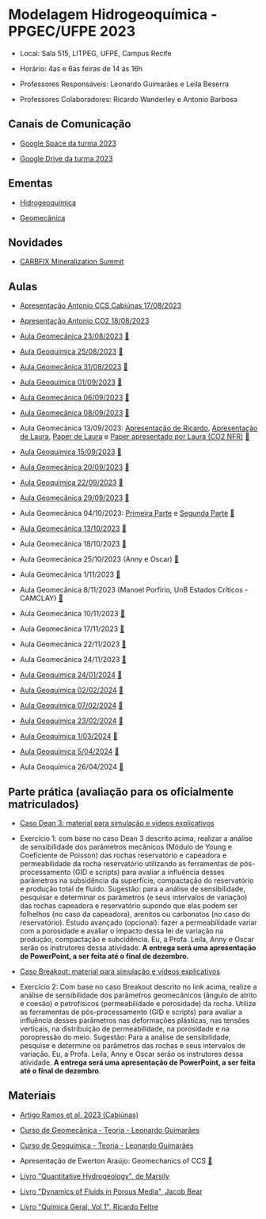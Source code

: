 # Modelagem Hidrogeoquímica - PPGEC/UFPE 2023

- Local: Sala 515, LITPEG, UFPE, Campus Recife
- Horário: 4as e 6as feiras de 14 às 16h

- Professores Responsáveis: 
Leonardo Guimarães e Leila Beserra

- Professores Colaboradores:
Ricardo Wanderley e Antonio Barbosa

## Canais de Comunicação

- [Google Space da turma 2023](https://mail.google.com/mail/u/0/#chat/space/AAAA8Atv_yw)

- [Google Drive da turma 2023](https://drive.google.com/drive/folders/1be6oKoyn6m6eeyONCegvvfZ4HxRMEwq2?usp=sharing)

## Ementas

- [Hidrogeoquímica](https://drive.google.com/file/d/1VY-X-1_20dUEJgjguo0wdJyvPnPmu6Ay/view?usp=sharing)

- [Geomecânica](https://drive.google.com/file/d/18Zdk1JbYCjPw59im1qrpOsNyUSF2shuP/view?usp=sharing)

## Novidades

- [CARBFIX Mineralization Summit](https://www.carbfix.com/mineralization-summit)

## Aulas

- [Apresentação Antonio CCS Cabiúnas 17/08/2023](https://drive.google.com/file/d/1RSGFzNVx5wrQrlImtoXa5O3G73WU1sKC/view?usp=drive_link)

- [Apresentação Antonio CO2 18/08/2023](https://drive.google.com/file/d/1iuzr4Att_6GT4OB-hG-YoU2HFXmMEl6p/view?usp=sharing)

- [Aula Geomecânica 23/08/2023](https://drive.google.com/file/d/1uHXXE4gpoE6dOWP7n_HtkAj1MVTSsBhH/view?usp=sharing)     [🎦](https://drive.google.com/file/d/1Ur21aHu6dLZ6NjBbusuD1K21xSzU-_ch/view?usp=sharing)

- [Aula Geoquímica 25/08/2023](https://drive.google.com/file/d/193jjqDFlDvnRYjpiYmBDP5JKsDlxMpO4/view?usp=sharing)     [🎦](https://drive.google.com/file/d/1mwm4SMOoNowQnB9atC5xI4AwFXPd-KIa/view?usp=sharing)

- [Aula Geomecânica 31/08/2023](https://drive.google.com/file/d/1W_QSGGtefOvjE15KZE67ejWmsR27UR4N/view?usp=sharing)     [🎦](https://drive.google.com/file/d/176lPsYSmdoIGVO2pW9aEhYji0uXjvhH_/view?usp=sharing)

- [Aula Geoquímica 01/09/2023](https://drive.google.com/file/d/1tI6gB6jjjKcVI_OOvSjFgxZSlJvA56kj/view?usp=sharing)     [🎦](https://drive.google.com/file/d/1EAqWIMIr3M-N-ecWgU1oIaFx1Q-Vb3Pi/view?usp=sharing)

- [Aula Geomecânica 06/09/2023](https://drive.google.com/file/d/1-oH_cSJRqC9k_zBl5fdp_eJCMCQRjSV1/view?usp=sharing)     [🎦](https://drive.google.com/file/d/1f0dwL89kaN5ki5bz4uFDqsdWoT8UQ_K1/view?usp=sharing)

- [Aula Geomecânica 08/09/2023](http://www.lmcg.ufpe.br/~leo/geomecanica/)     [🎦](https://drive.google.com/file/d/156rd3ibwU2S-ABbHLm-ujAoxkMj9RQ5C/view?usp=sharing)

- Aula Geomecânica 13/09/2023: [Apresentação de Ricardo](https://docs.google.com/presentation/d/1CQAJbHp_xO1Dk4_vdgBM9sKuVDV1uigr/edit?usp=sharing&ouid=103319067312604580121&rtpof=true&sd=true), [Apresentação de Laura](https://drive.google.com/file/d/1VlUuuECsWIZt-tfbOJrf403O1Pem62Oz/view?usp=sharing), [Paper de Laura](https://drive.google.com/file/d/1A0_vn3LWqOz00WMlzQyRZaIyMI0B_IPa/view?usp=sharing) e [Paper apresentado por Laura (CO2 NFR)](https://drive.google.com/file/d/1WjdgYoLyLxVz-5GgLRsKRcb3JSzrKF7Q/view?usp=drive_link)     [🎦](https://drive.google.com/file/d/1cyo-xQBbq_B3fq6xblHi4VRuiMX8FZyi/view?usp=sharing)

- [Aula Geoquímica 15/09/2023](https://drive.google.com/file/d/1WbcFHIta4rcs9xGiFPU3fJqJRP35vPdS/view?usp=sharing)     [🎦](https://drive.google.com/file/d/1fiOrq_ifKTbewisQDAsuz74DtULGeZ2q/view?usp=sharing)

- [Aula Geomecânica 20/09/2023](https://drive.google.com/file/d/1aYFM0Bm_x1bv4N9eytUmPL1UqiCyFFTH/view?usp=sharing)     [🎦](https://drive.google.com/file/d/1ngNIJywYRoDMR2rXWdsuGOy5Vzl5sriC/view?usp=sharing)

- [Aula Geoquímica 22/09/2023](https://drive.google.com/file/d/1846_IC5S8QzACGZ4_t3WfsGPBRe8PLle/view?usp=sharing)     [🎦](https://drive.google.com/file/d/1veVRG3_djsGgVvIytoATOrzDt_N1KKci/view?usp=sharing)
  
- [Aula Geomecânica 29/09/2023](https://drive.google.com/file/d/1nBsdz5IfwPvbqsppNULDy39rnjM5vZyR/view?usp=sharing)     [🎦](https://drive.google.com/file/d/1exkm-kp922sJKts6mZ2hsOeImNyRHIbE/view?usp=sharing)

- Aula Geomecânica 04/10/2023: [Primeira Parte](https://drive.google.com/file/d/1iewoRFxv_OR20u93X0nZlA5kSPciZ8xj/view?usp=sharing) e [Segunda Parte](https://drive.google.com/file/d/1_2vtPfX_a9QcJXLwEsgsMhX2RZQEL_dG/view?usp=sharing)     [🎦](https://drive.google.com/file/d/1MZWDn6BZdhQxAZGM6z0X2yRhyRKF-6LU/view?usp=sharing)

- [Aula Geomecânica 13/10/2023](https://drive.google.com/file/d/15HumLqROqs82bbBL4LeFlWKQ8V3x1f_F/view?usp=sharing)     [🎦](https://drive.google.com/file/d/1noVp6-yC5PYIBzOlmyAWBupwelyLYriJ/view?usp=sharing)

- Aula Geomecânica 18/10/2023 [🎦](https://drive.google.com/file/d/17CAo1aIWK7Mq-rjczDR_n3T525sCoHWX/view?usp=sharing)

- Aula Geomecânica 25/10/2023 (Anny e Oscar) [🎦](https://drive.google.com/file/d/165ITApjqu4jvR-io6HWE3YKYhbWTFWWn/view)

- Aula Geomecânica 1/11/2023 [🎦](https://drive.google.com/file/d/1pEzbNOonE4NMJRBKVVNWPfozbM-WX64t/view)

- Aula Geomecânica 8/11/2023 (Manoel Porfírio, UnB Estados Críticos - CAMCLAY) [🎦](https://drive.google.com/file/d/1aQb7q5BgaRJsLON50YsTBRgIGRnZT4ne/view)

- Aula Geomecânica 10/11/2023 [🎦](https://drive.google.com/file/d/1qKFzTl-QL0JE8tVy8kzH_EiofEUa0_AT/view)

- Aula Geomecânica 17/11/2023 [🎦](https://drive.google.com/file/d/1C0f-woB27ZGKDpEoA6VUDsW2xyUF-eE5/view?usp=sharing)

- Aula Geomecânica 22/11/2023 [🎦](https://drive.google.com/file/d/1YSP39-dQ59hUBICbakconYG94kMZ6bEF/view)

- Aula Geomecânica 24/11/2023 [🎦](https://drive.google.com/file/d/1yDLW4cd_fsojswGZsi8fOHgJASN4s0vB/view)

- [Aula Geoquímica 24/01/2024](https://drive.google.com/file/d/1va-GWEeF08gkz24XFZM7GO_ieA1XSE5j/view?usp=sharing) [🎦](https://drive.google.com/file/d/12Ok6xfmFXVN8cFUYeK1qrKKVMIqKf7xo/view?usp=sharing)

- [Aula Geoquímica 02/02/2024](https://drive.google.com/file/d/1jcuzisIuC8BfLg4xq3Lu-Xjrvq3QX9Rl/view?usp=sharing) [🎦](https://drive.google.com/file/d/1mFkkNURLyUWxGr7_rfUchusb3hTyN881/view?usp=sharing)

- [Aula Geoquímica 07/02/2024](https://drive.google.com/file/d/1fo3D7_U2tHeJ5CowsBXdm53sSAfTapTF/view?usp=sharing) [🎦](https://drive.google.com/file/d/1KUcWEeeVM_q6dLOvu69ATRPilcZjih1Y/view?usp=sharing)

- [Aula Geoquímica 23/02/2024](https://drive.google.com/file/d/1tPFA85z3KdgwRlam92pu-8kae9bzt568/view?usp=sharing) [🎦](https://drive.google.com/file/d/12Muu5sNzGakWrLXOSRX1NZQUeb5_WpGZ/view?usp=sharing)

- [Aula Geoquímica 1/03/2024](https://drive.google.com/file/d/1mF1BL6YCARPhqVCV1Rl8zo9m9qf-0L4A/view?usp=sharing) [🎦](https://drive.google.com/file/d/12y0OBrYqb3YE2kEqbnG_K7YkQozoJG5Y/view)

- [Aula Geoquímica 5/04/2024](https://drive.google.com/file/d/1crHKCnQm2CbhwBTX1jiKADyqN7AF5GfL/view?usp=sharing) [🎦](https://drive.google.com/file/d/1Fq8lW-34htRtg54-ZbrZcQoQiIB3VXtQ/view?usp=sharing)

- Aula Geoquímica 26/04/2024 [🎦](https://drive.google.com/file/d/1u_rN04g0j-192BDSdVYqCdAOAeOekDsK/view?usp=sharing)
  
## Parte prática (avaliação para os oficialmente matriculados)

- [Caso Dean 3: material para simulação e vídeos explicativos](https://drive.google.com/drive/folders/1eRjnvt87YyOgwP3P3jI9IwMruxY8bdmq?usp=sharing_eil_se_dm&ts=653013ee)
- Exercício 1: com base no caso Dean 3 descrito acima, realizar a análise de sensibilidade dos parâmetros mecânicos (Módulo de Young e Coeficiente de Poisson) das rochas reservatório e capeadora e permeabilidade da rocha reservatório utilizando as ferramentas de pós-processamento (GID e scripts) para avaliar a influência desses parâmetros na subsidência da superfície, compactação do reservatório e produção total de fluido. Sugestão: para a análise de sensibilidade, pesquisar e determinar os parâmetros (e seus intervalos de variação) das rochas capeadora e reservatório supondo que elas podem ser folhelhos (no caso da capeadora), arenitos ou carbonatos (no caso do reservatório). Estudo avançado (opcional): fazer a permeabilidade variar com a porosidade e avaliar o impacto dessa lei de variação na produção, compactação e subcidência. Eu, a Profa. Leila, Anny e Oscar serão os instrutores dessa atividade. **A entrega será uma apresentação de PowerPoint, a ser feita até o final de dezembro.**

- [Caso Breakout: material para simulação e vídeos explicativos](https://drive.google.com/drive/folders/1vSQnTcwpG_mw5cGDDnmbCO4KILO7xiyo?usp=sharing)
- Exercício 2: Com base no caso Breakout descrito no link acima, realize a análise de sensibilidade dos parâmetros geomecânicos (ângulo de atrito e coesão) e petrofísicos (permeabilidade e porosidade) da rocha. Utilize as ferramentas de pós-processamento (GID e scripts) para avaliar a influência desses parâmetros nas deformações plásticas, nas tensões verticais, na distribuição de permeabilidade, na porosidade e na poropressão do meio. Sugestão: Para a análise de sensibilidade, pesquise e determine os parâmetros das rochas e seus intervalos de variação. Eu, a Profa. Leila, Anny e Oscar serão os instrutores dessa atividade. **A entrega será uma apresentação de PowerPoint, a ser feita até o final de dezembro**.
  
## Materiais

- [Artigo Ramos et al. 2023 (Cabiúnas)](https://drive.google.com/file/d/1Lmfc5tY4TlQcG7uxbVom1OfAkPYkNV4H/view?usp=drive_link)

- [Curso de Geomecânica - Teoria - Leonardo Guimarães](http://www.lmcg.ufpe.br/~leo/geomecanica/)

- [Curso de Geoquímica - Teoria - Leonardo Guimarães](https://drive.google.com/file/d/19y-JtoszVk79hfww-SNZ_Vw6ojQaREzD/view?usp=sharing)

- Apresentação de Ewerton Araújo: Geomechanics of CCS     [🎦](https://youtu.be/Gg1kBUUb7iw?si=ugrtKOQs8pInZR9d)

- [Livro "Quantitative Hydrogeology", de Marsily](https://drive.google.com/file/d/1lKh6utg71Rmlwl387LstX7xAVCluuM9B/view?usp=sharing)

- [Livro "Dynamics of Fluids in Porous Media", Jacob Bear](https://drive.google.com/file/d/1E9SITCQbXemV0CePFq2fex3XAfoZIsXQ/view?usp=sharing)

- [Livro "Química Geral, Vol 1", Ricardo Feltre](https://drive.google.com/file/d/1gHFm3l7x1OBxtIoL1G101KfidVGorQwr/view?usp=sharing)
